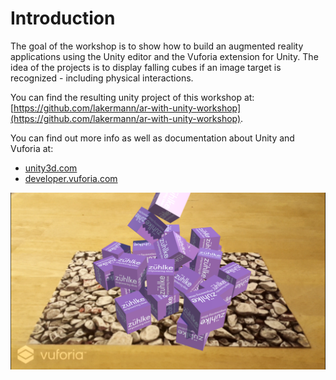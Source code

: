# Introduction

The goal of the workshop is to show how to build an augmented reality applications using the Unity editor and the Vuforia extension for Unity. The idea of the projects is to display falling cubes if an image target is recognized - including physical interactions.

You can find the resulting unity project of this workshop at: [https://github.com/lakermann/ar-with-unity-workshop](https://github.com/lakermann/ar-with-unity-workshop).

You can find out more info as well as documentation about Unity and Vuforia at:

* [unity3d.com](https://unity3d.com)
* [developer.vuforia.com](https://developer.vuforia.com)

![Screenshot](./img/readme_1.png)
